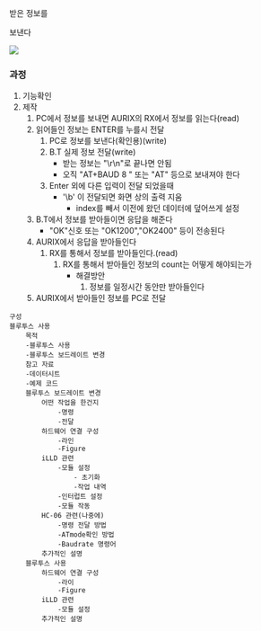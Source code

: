 받은 정보를

보낸다

<img src='picture.png'>



### 과정

1. 기능확인
2. 제작
   1. PC에서 정보를 보내면 AURIX의 RX에서 정보를 읽는다(read)
   2. 읽어들인 정보는 ENTER를 누를시 전달
      1. PC로 정보를 보낸다(확인용)(write)
      2. B.T 실제 정보 전달(write)
         - 받는 정보는 "\r\n"로 끝나면 안됨
         - 오직 "AT+BAUD 8 " 또는 "AT" 등으로 보내져야 한다   
      3. Enter 외에 다른 입력이 전달 되었을때
         - '\b' 이 전달되면 화면 상의 출력 지움
           - index를 빼서 이전에 왔던 데이터에 덮어쓰게 설정<!--완료-->
   3. B.T에서 정보를 받아들이면 응답을 해준다
      - "OK"신호  또는 "OK1200","OK2400" 등이 전송된다
   4. AURIX에서 응답을 받아들인다
      1. RX를 통해서 정보를 받아들인다.(read)
         1. RX를 통해서 받아들인 정보의 count는 어떻게 해야되는가
            - 해결방안
              1. 정보를 일정시간 동안만 받아들인다
   5. AURIX에서 받아들인 정보를 PC로 전달





```
구성
블루투스 사용
	목적
	-블루투스 사용
	-블루투스 보드레이트 변경
	참고 자료
	-데이터시트
	-예제 코드
	블루투스 보드레이트 변경
		어떤 작업을 한건지
			-명령
			-전달
		하드웨어 연결 구성
			-라인
			-Figure
		iLLD 관련
			-모듈 설정
				- 초기화
				-작업 내역
			-인터럽트 설정
			-모듈 작동
		HC-06 관련(나중에)
			-명령 전달 방법
			-ATmode확인 방법
			-Baudrate 명령어
		추가적인 설명
	블루투스 사용
		하드웨어 연결 구성
			-라이
			-Figure
		iLLD 관련
        	-모듈 설정
        추가적인 설명
```